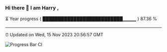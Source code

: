 ### Hi there 👋 I am Harry , 

⏳ Year progress { ██████████████████████████▁▁▁▁ } 87.36 %

---

⏰ Updated on Wed, 15 Nov 2023 20:56:57 GMT

![Progress Bar CI](https://github.com/duykhang68/duykhang68/workflows/Progress%20Bar%20CI/badge.svg)
